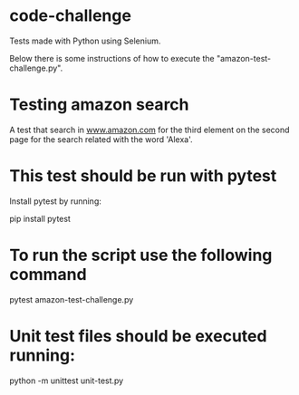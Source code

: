 # code-challenge

Tests made with Python using Selenium.

Below there is some instructions of how to execute the "amazon-test-challenge.py".

# Testing amazon search

A test that search in www.amazon.com for the third element on the second page for the search related with the word 'Alexa'.


# This test should be run with pytest

Install pytest by running:

pip install pytest

# To run the script use the following command 

pytest amazon-test-challenge.py

# Unit test files should be executed running: 

python -m unittest unit-test.py
